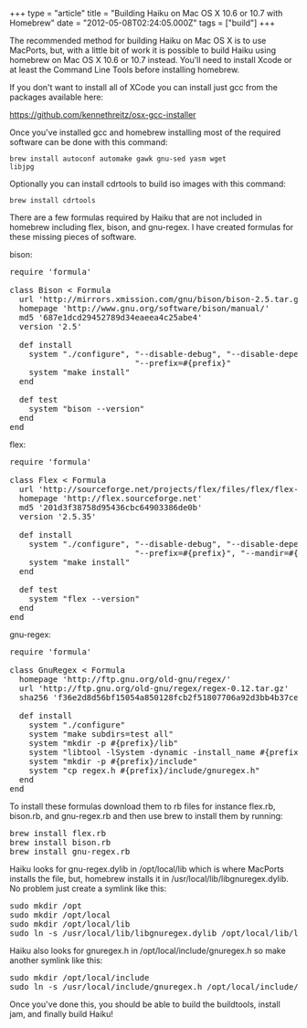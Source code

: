 +++
type = "article"
title = "Building Haiku on Mac OS X 10.6 or 10.7 with Homebrew"
date = "2012-05-08T02:24:05.000Z"
tags = ["build"]
+++

The recommended method for building Haiku on Mac OS X is to use MacPorts, but, with a little bit of work it is possible to build Haiku using homebrew on Mac OS X 10.6 or 10.7 instead. You'll need to install Xcode or at least the Command Line Tools before installing homebrew. 

If you don't want to install all of XCode you can install just gcc from the packages available here:

<a href="https://github.com/kennethreitz/osx-gcc-installer" title="osx-gcc-installer">https://github.com/kennethreitz/osx-gcc-installer</a>

Once you've installed gcc and homebrew installing most of the required software can be done with this command:

<code>brew install autoconf automake gawk gnu-sed yasm wget libjpg</code>

Optionally you can install cdrtools to build iso images with this command:

<code>brew install cdrtools</code>

There are a few formulas required by Haiku that are not included in homebrew including flex, bison, and gnu-regex. I have created formulas for these missing pieces of software.

bison:

<pre>
require 'formula'

class Bison < Formula
  url 'http://mirrors.xmission.com/gnu/bison/bison-2.5.tar.gz'
  homepage 'http://www.gnu.org/software/bison/manual/'
  md5 '687e1dcd29452789d34eaeea4c25abe4'
  version '2.5'

  def install
    system "./configure", "--disable-debug", "--disable-dependency-tracking",
                          "--prefix=#{prefix}"
    system "make install"
  end

  def test
    system "bison --version"
  end
end
</pre>

flex:

<pre>
require 'formula'

class Flex < Formula
  url 'http://sourceforge.net/projects/flex/files/flex/flex-2.5.35/flex-2.5.35.tar.gz'
  homepage 'http://flex.sourceforge.net'
  md5 '201d3f38758d95436cbc64903386de0b'
  version '2.5.35'

  def install
    system "./configure", "--disable-debug", "--disable-dependency-tracking",
                          "--prefix=#{prefix}", "--mandir=#{man}", "--infodir=#{info}"
    system "make install"
  end

  def test
    system "flex --version"
  end
end
</pre>

gnu-regex:

<pre>
require 'formula'

class GnuRegex < Formula
  homepage 'http://ftp.gnu.org/old-gnu/regex/'
  url 'http://ftp.gnu.org/old-gnu/regex/regex-0.12.tar.gz'
  sha256 'f36e2d8d56bf15054a850128fcb2f51807706a92d3bb4b37ceadd731535ce230'

  def install
    system "./configure"
    system "make subdirs=test all"
    system "mkdir -p #{prefix}/lib"
    system "libtool -lSystem -dynamic -install_name #{prefix}/lib/libgnuregex.dylib -o #{prefix}/lib/libgnuregex.dylib regex.o"
    system "mkdir -p #{prefix}/include"
    system "cp regex.h #{prefix}/include/gnuregex.h"
  end
end
</pre>

To install these formulas download them to rb files for instance flex.rb, bison.rb, and gnu-regex.rb and then use brew to install them by running:

<pre>
brew install flex.rb
brew install bison.rb
brew install gnu-regex.rb
</pre>

Haiku looks for gnu-regex.dylib in /opt/local/lib which is where MacPorts installs the file, but, homebrew installs it in /usr/local/lib/libgnuregex.dylib. No problem just create a symlink like this:

<pre>
sudo mkdir /opt
sudo mkdir /opt/local
sudo mkdir /opt/local/lib
sudo ln -s /usr/local/lib/libgnuregex.dylib /opt/local/lib/libgnuregex.dylib
</pre>

Haiku also looks for gnuregex.h in /opt/local/include/gnuregex.h so make another symlink like this:

<pre>
sudo mkdir /opt/local/include
sudo ln -s /usr/local/include/gnuregex.h /opt/local/include/gnuregex.h
</pre>

Once you've done this, you should be able to build the buildtools, install jam, and finally build Haiku!